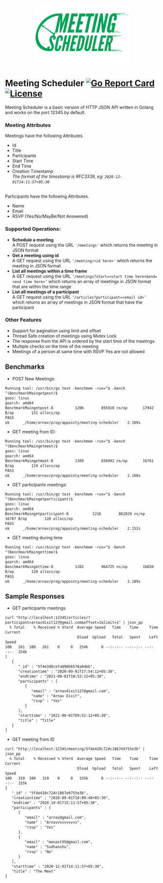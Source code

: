 <code><p align="center"><img height="200" src="images/icon_transparent.png" ></p></code>
# Meeting Scheduler  [![Go Report Card](https://goreportcard.com/badge/arnav127/meeting-scheduler)](https://goreportcard.com/report/arnav127/meeting-scheduler) [![License](https://img.shields.io/badge/License-Apache%202.0-blue.svg)](https://github.com/gojp/goreportcard/blob/master/LICENSE)
Meeting Scheduler is a basic version of HTTP JSON API written in Golang and works on the port 12345 by default.

### Meeting Attributes
Meetings have the following Attributes.
- Id
- Title
- Participants
- Start Time
- End Time
- Creation Timestamp  
*The format of the timestamp is RFC3339, eg: `2020-12-01T14:11:57+05:30`*  <br><br>

Participants have the following Attributes. 
- Name
- Email
- RSVP (Yes/No/MayBe/Not Answered)

### Supported Operations:
- **Schedule a meeting** <br> 
A POST request using the URL `'/meetings'` which returns the meeting in JSON format
- **Get a meeting using id** <br>
A GET request using the URL `'/meeting/<id here>'` which returns the meeting in JSON format
- **List all meetings within a time frame** <br>
A GET request using the URL `‘/meetings?start=<start time here>&end=<end time here>’` which returns an array of meetings in JSON format that are within the time range
- **List all meetings of a participant** <br>
A GET request using the URL `‘/articles?participant=<email id>’` which returns an array of meetings in JSON format that have the participant

### Other Features
- Support for pagination using limit and offset
- Thread Safe creation of meetings using Mutex Lock
- The response from the API is ordered by the start time of the meetings
- Multiple checks on the time of the meeting
- Meetings of a person at same time with RSVP Yes are not allowed

## Benchmarks
* POST New Meetings:
```
Running tool: /usr/bin/go test -benchmem -run=^$ -bench ^(BenchmarkMaingetpost)$
goos: linux
goarch: amd64
BenchmarkMaingetpost-8   	    1206	    855918 ns/op	   17942 B/op	     131 allocs/op
PASS
ok  	_/home/arnav/prog/appointy/meeting-scheduler	2.109s
```
* GET meeting from ID:
```
Running tool: /usr/bin/go test -benchmem -run=^$ -bench ^(BenchmarkMaingetmeet)$
goos: linux
goarch: amd64
BenchmarkMaingetmeet-8   	    1309	    826992 ns/op	   16761 B/op	     119 allocs/op
PASS
ok  	_/home/arnav/prog/appointy/meeting-scheduler	2.160s
```
* GET participants meetings:
```
Running tool: /usr/bin/go test -benchmem -run=^$ -bench ^(BenchmarkMaingetparticipant)$
goos: linux
goarch: amd64
BenchmarkMaingetparticipant-8   	    1216	    862029 ns/op	   16787 B/op	     120 allocs/op
PASS
ok  	_/home/arnav/prog/appointy/meeting-scheduler	2.152s
```
* GET meeting during time
```
Running tool: /usr/bin/go test -benchmem -run=^$ -bench ^(BenchmarkMaingettime)$
goos: linux
goarch: amd64
BenchmarkMaingettime-8   	    1202	    964725 ns/op	   16820 B/op	     120 allocs/op
PASS
ok  	_/home/arnav/prog/appointy/meeting-scheduler	2.189s
```

## Sample Responses
* GET participants meetings
```
curl "http://localhost:12345/articles/?participant=arnavdixit127@gmail.com&offset=1&limit=1" | json_pp
  % Total    % Received % Xferd  Average Speed   Time    Time     Time  Current
                                 Dload  Upload   Total   Spent    Left  Speed
100   261  100   261    0     0   254k      0 --:--:-- --:--:-- --:--:--  254k
[
   {
      "_id" : "5f4e3d6ce7a896b6576a04bb",
      "creationtime" : "2020-09-01T17:54:12+05:30",
      "endtime" : "2021-09-01T10:52:12+05:30",
      "participants" : [
         {
            "email" : "arnavdixit127@gmail.com",
            "name" : "Arnav Dixit",
            "rsvp" : "Yes"
         }
      ],
      "starttime" : "2021-09-01T09:52:12+05:30",
      "title" : "Title"
   }
]
```
* GET meeting from ID
```
curl "http://localhost:12345/meeting/5f4e410c724c1867e9755e3b" | json_pp
  % Total    % Received % Xferd  Average Speed   Time    Time     Time  Current
                                 Dload  Upload   Total   Spent    Left  Speed
100   319  100   319    0     0   155k      0 --:--:-- --:--:-- --:--:--  155k
{
   "_id" : "5f4e410c724c1867e9755e3b",
   "creationtime" : "2020-09-01T18:09:40+05:30",
   "endtime" : "2020-19-01T15:11:57+05:30",
   "participants" : [
      {
         "email" : "arnav@gmail.com",
         "name" : "Arnavvvvvvvvvv",
         "rsvp" : "Yes"
      },
      {
         "email" : "manast95@gmail.com",
         "name" : "Sudhanshu",
         "rsvp" : "No"
      }
   ],
   "starttime" : "2020-12-01T14:11:57+05:30",
   "title" : "The Meet"
}
```
